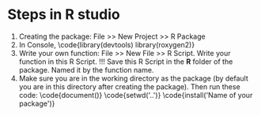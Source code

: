 # Steps in R studio

1. Creating the package: File >> New Project >> R Package
2. In Console, \code{library(devtools) library(roxygen2)} 
3. Write your own function: File >> New File >> R Script. Write your function in this R Script. !!! Save this R Script in the **R** folder of the package. Named it by the function name.
4. Make sure you are in the working directory as the package (by default you are in this directory after creating the package). Then run these code:
   \code{document()}
   \code{setwd('..')}
   \code{install('Name of your package')}
